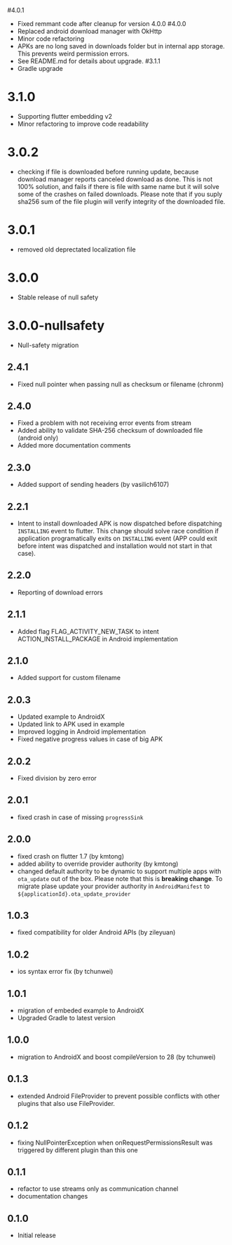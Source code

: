 #4.0.1
* Fixed remmant code after cleanup for version 4.0.0
#4.0.0
* Replaced android download manager with OkHttp
* Minor code refactoring
* APKs are no long saved in downloads folder but in internal app storage. This prevents weird permission errors.
* See README.md for details about upgrade.
#3.1.1
* Gradle upgrade
# 3.1.0
* Supporting flutter embedding v2
* Minor refactoring to improve code readability
# 3.0.2
* checking if file is downloaded before running update, because download manager reports canceled download as done. This is not 100% solution, and fails if there is file with same name but it will solve some of the crashes on failed downloads. Please note that if you suply sha256 sum of the file plugin will verify integrity of the downloaded file. 
# 3.0.1
* removed old deprectated localization file
# 3.0.0
* Stable release of null safety
# 3.0.0-nullsafety
* Null-safety migration
## 2.4.1
* Fixed null pointer when passing null as checksum or filename (chronm)
## 2.4.0
* Fixed a problem with not receiving error events from stream
* Added ability to validate SHA-256 checksum of downloaded file (android only)
* Added more documentation comments
## 2.3.0
* Added support of sending headers (by vasilich6107)
## 2.2.1
* Intent to install downloaded APK is now dispatched before dispatching ```INSTALLING``` event to flutter. This change should solve race condition if application programatically exits on ```INSTALLING``` event (APP could exit before intent was dispatched and installation would not start in that case). 
## 2.2.0
* Reporting of download errors
## 2.1.1
* Added flag FLAG_ACTIVITY_NEW_TASK to intent ACTION_INSTALL_PACKAGE in Android implementation
## 2.1.0
* Added support for custom filename
## 2.0.3
* Updated example to AndroidX
* Updated link to APK used in example
* Improved logging in Android implementation
* Fixed negative progress values in case of big APK
## 2.0.2
* Fixed division by zero error
## 2.0.1
* fixed crash in case of missing `progressSink`
## 2.0.0
* fixed crash on flutter 1.7 (by kmtong)
* added ability to override provider authority (by kmtong)
* changed default authority to be dynamic to support multiple apps with ``ota_update`` out of the box. Please note that this is **breaking change**. To migrate plase update your provider authority in ``AndroidManifest`` to ``${applicationId}.ota_update_provider``  

## 1.0.3
* fixed compatibility for older Android APIs (by zileyuan)

## 1.0.2
* ios syntax error fix (by tchunwei)

## 1.0.1
* migration of embeded example to AndroidX 
* Upgraded Gradle to latest version

## 1.0.0
* migration to AndroidX and boost compileVersion to 28 (by tchunwei)

## 0.1.3
* extended Android FileProvider to prevent possible conflicts with other plugins that also use FileProvider.

## 0.1.2

* fixing NullPointerException when onRequestPermissionsResult was triggered by different plugin than this one

## 0.1.1

* refactor to use streams only as communication channel
* documentation changes

## 0.1.0

* Initial release
